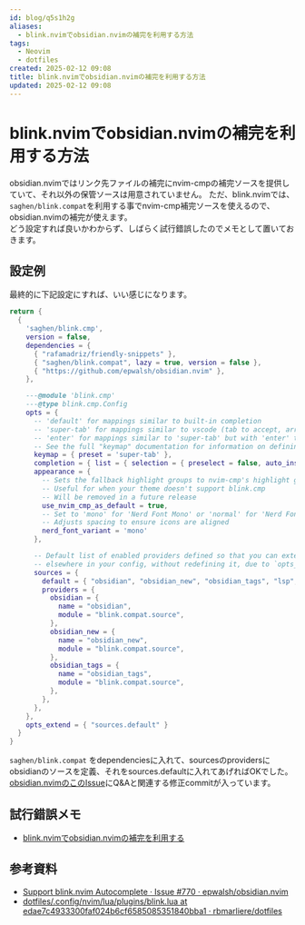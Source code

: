 ```yaml
---
id: blog/q5s1h2g
aliases:
  - blink.nvimでobsidian.nvimの補完を利用する方法
tags:
  - Neovim
  - dotfiles
created: 2025-02-12 09:08
title: blink.nvimでobsidian.nvimの補完を利用する方法
updated: 2025-02-12 09:08
---
```


# blink.nvimでobsidian.nvimの補完を利用する方法

obsidian.nvimではリンク先ファイルの補完にnvim-cmpの補完ソースを提供していて、それ以外の保管ソースは用意されていません。
ただ、blink.nvimでは、`saghen/blink.compat`を利用する事でnvim-cmp補完ソースを使えるので、obsidian.nvimの補完が使えます。  
どう設定すれば良いかわからず、しばらく試行錯誤したのでメモとして置いておきます。

## 設定例

最終的に下記設定にすれば、いい感じになります。

```lua
return {
  {
    'saghen/blink.cmp',
    version = false,
    dependencies = {
      { "rafamadriz/friendly-snippets" },
      { "saghen/blink.compat", lazy = true, version = false },
      { "https://github.com/epwalsh/obsidian.nvim" },
    },

    ---@module 'blink.cmp'
    ---@type blink.cmp.Config
    opts = {
      -- 'default' for mappings similar to built-in completion
      -- 'super-tab' for mappings similar to vscode (tab to accept, arrow keys to navigate)
      -- 'enter' for mappings similar to 'super-tab' but with 'enter' to accept
      -- See the full "keymap" documentation for information on defining your own keymap.
      keymap = { preset = 'super-tab' },
      completion = { list = { selection = { preselect = false, auto_insert = false } } },
      appearance = {
        -- Sets the fallback highlight groups to nvim-cmp's highlight groups
        -- Useful for when your theme doesn't support blink.cmp
        -- Will be removed in a future release
        use_nvim_cmp_as_default = true,
        -- Set to 'mono' for 'Nerd Font Mono' or 'normal' for 'Nerd Font'
        -- Adjusts spacing to ensure icons are aligned
        nerd_font_variant = 'mono'
      },

      -- Default list of enabled providers defined so that you can extend it
      -- elsewhere in your config, without redefining it, due to `opts_extend`
      sources = {
        default = { "obsidian", "obsidian_new", "obsidian_tags", "lsp", "path", "snippets", "buffer" },
        providers = {
          obsidian = {
            name = "obsidian",
            module = "blink.compat.source",
          },
          obsidian_new = {
            name = "obsidian_new",
            module = "blink.compat.source",
          },
          obsidian_tags = {
            name = "obsidian_tags",
            module = "blink.compat.source",
          },
        },
      },
    },
    opts_extend = { "sources.default" }
  }
}
```

`saghen/blink.compat` をdependenciesに入れて、sourcesのprovidersにobsidianのソースを定義、それをsources.defaultに入れてあげればOKでした。  
[obsidian.nvimのこのIssue](https://github.com/epwalsh/obsidian.nvim/issues/770)にQ&Aと関連する修正commitが入っています。


## 試行錯誤メモ

- [blink.nvimでobsidian.nvimの補完を利用する](https://note.tkancf.com/20250110153217)

## 参考資料

- [Support blink.nvim Autocomplete · Issue #770 · epwalsh/obsidian.nvim](https://github.com/epwalsh/obsidian.nvim/issues/770)
- [dotfiles/.config/nvim/lua/plugins/blink.lua at edae7c4933300faf024b6cf6585085351840bba1 · rbmarliere/dotfiles](https://github.com/rbmarliere/dotfiles/blob/edae7c4933300faf024b6cf6585085351840bba1/.config/nvim/lua/plugins/blink.lua)

